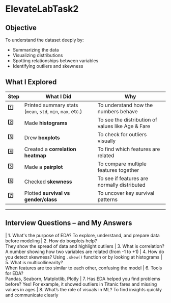 # ElevateLabTask2

##  Objective

To understand the dataset deeply by:
- Summarizing the data
- Visualizing distributions
- Spotting relationships between variables
- Identifying outliers and skewness



##  What I Explored

| Step | What I Did | Why |
|------|------------|-----|
| 1️⃣ | Printed summary stats (`mean`, `std`, `min`, `max`, etc.) | To understand how the numbers behave |
| 2️⃣ | Made **histograms** | To see the distribution of values like Age & Fare |
| 3️⃣ | Drew **boxplots** | To check for outliers visually |
| 4️⃣ | Created a **correlation heatmap** | To find which features are related |
| 5️⃣ | Made a **pairplot** | To compare multiple features together |
| 6️⃣ | Checked **skewness** | To see if features are normally distributed |
| 7️⃣ | Plotted **survival vs gender/class** | To uncover key survival patterns |

---

## Interview Questions – and My Answers

| 1. What's the purpose of EDA? 
      To explore, understand, and prepare data before modeling 
| 2. How do boxplots help?   
    They show the spread of data and highlight outliers
| 3. What is correlation? 
    A number showing how two variables are related (from -1 to +1) 
| 4. How do you detect skewness? 
      Using `.skew()` function or by looking at histograms 
| 5. What is multicollinearity?  
      When features are too similar to each other, confusing the model 
| 6. Tools for EDA?   
    Pandas, Seaborn, Matplotlib, Plotly 
| 7. Has EDA helped you find problems before? 
      Yes! For example, it showed outliers in Titanic fares and missing values in ages 
| 8. What’s the role of visuals in ML? 
    To find insights quickly and communicate clearly 

